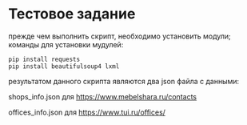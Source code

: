 # Тестовое задание

прежде чем выполнить скрипт, необходимо установить модули;
команды для установки мудулей:
```
pip install requests
pip install beautifulsoup4 lxml
```
    
результатом данного скрипта являются два json файла с данными:

shops_info.json для https://www.mebelshara.ru/contacts

offices_info.json для https://www.tui.ru/offices/